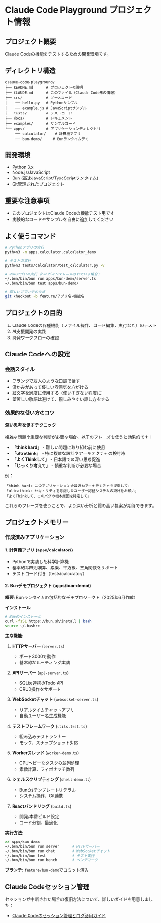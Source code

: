 # Claude Code Playground プロジェクト情報

## プロジェクト概要

Claude Codeの機能をテストするための開発環境です。

## ディレクトリ構造

```
claude-code-playground/
├── README.md      # プロジェクトの説明
├── CLAUDE.md      # このファイル（Claude Code用の情報）
├── src/           # ソースコード
│   ├── hello.py   # Pythonサンプル
│   └── example.js # JavaScriptサンプル
├── tests/         # テストコード
├── docs/          # ドキュメント
├── examples/      # サンプルコード
└── apps/          # アプリケーションディレクトリ
    ├── calculator/    # 計算機アプリ
    └── bun-demo/     # Bunランタイムデモ
```

## 開発環境

- Python 3.x
- Node.js/JavaScript
- Bun (高速JavaScript/TypeScriptランタイム)
- Git管理されたプロジェクト

## 重要な注意事項

- このプロジェクトはClaude Codeの機能テスト用です
- 実験的なコードやサンプルを自由に追加してください

## よく使うコマンド

```bash
# Pythonアプリの実行
python3 -m apps.calculator.calculator_demo

# テストの実行
python3 tests/calculator/test_calculator.py -v

# Bunアプリの実行（bunがインストールされている場合）
~/.bun/bin/bun run apps/bun-demo/server.ts
~/.bun/bin/bun test apps/bun-demo/

# 新しいブランチの作成
git checkout -b feature/アプリ名-機能名
```

## プロジェクトの目的

1. Claude Codeの各種機能（ファイル操作、コード編集、実行など）のテスト
2. AI支援開発の実践
3. 開発ワークフローの確認

## Claude Codeへの設定

### 会話スタイル

- フランクで友人のような口調で話す
- 温かみがあって優しい雰囲気を心がける
- 絵文字を適度に使用する（使いすぎない程度に）
- 堅苦しい敬語は避けて、親しみやすい話し方をする

### 効果的な使い方のコツ

#### 深い思考を促すテクニック

複雑な問題や重要な判断が必要な場合、以下のフレーズを使うと効果的です：

- **「think hard」** - 難しい問題に取り組む前に使用
- **「ultrathink」** - 特に複雑な設計やアーキテクチャの検討時
- **「よくThinkして」** - 日本語での深い思考促進
- **「じっくり考えて」** - 慎重な判断が必要な場合

例：

```
「think hard: このアプリケーションの最適なアーキテクチャを提案して」
「ultrathink: セキュリティを考慮したユーザー認証システムの設計をお願い」
「よくThinkして、このバグの根本原因を特定して」
```

これらのフレーズを使うことで、より深い分析と質の高い提案が期待できます。

## プロジェクトメモリー

### 作成済みアプリケーション

#### 1. 計算機アプリ (apps/calculator/)

- Pythonで実装した科学計算機
- 基本的な四則演算、累乗、平方根、三角関数をサポート
- テストコード付き（tests/calculator/）

#### 2. Bunデモプロジェクト (apps/bun-demo/)

**概要**: Bunランタイムの包括的なデモプロジェクト（2025年6月作成）

**インストール**:

```bash
# Bunのインストール
curl -fsSL https://bun.sh/install | bash
source ~/.bashrc
```

**主な機能**:

1. **HTTPサーバー** (`server.ts`)

   - ポート3000で動作
   - 基本的なルーティング実装

2. **APIサーバー** (`api-server.ts`)

   - SQLite連携のTodo API
   - CRUD操作をサポート

3. **WebSocketチャット** (`websocket-server.ts`)

   - リアルタイムチャットアプリ
   - 自動ユーザー名生成機能

4. **テストフレームワーク** (`utils.test.ts`)

   - 組み込みテストランナー
   - モック、スナップショット対応

5. **Workerスレッド** (`worker-demo.ts`)

   - CPUヘビーなタスクの並列処理
   - 素数計算、フィボナッチ数列

6. **シェルスクリプティング** (`shell-demo.ts`)

   - Bunの`$`テンプレートリテラル
   - システム操作、Git連携

7. **Reactバンドリング** (`build.ts`)
   - 開発/本番ビルド設定
   - コード分割、最適化

**実行方法**:

```bash
cd apps/bun-demo
~/.bun/bin/bun run server      # HTTPサーバー
~/.bun/bin/bun run chat        # WebSocketチャット
~/.bun/bin/bun test            # テスト実行
~/.bun/bin/bun run bench       # ベンチマーク
```

**ブランチ**: `feature/bun-demo`でコミット済み

## Claude Codeセッション管理

セッションが中断された場合の復旧方法について、詳しいガイドを用意しました：

- [Claude Codeのセッション管理とログ活用ガイド](docs/claude_code_session_management_guide.md)
